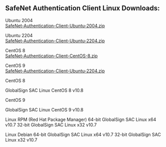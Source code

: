 <h2 style="margin-left:0px;"><strong>SafeNet Authentication Client Linux Downloads:</strong></h2>

<p style="margin-left:0px;text-align:justify;">Ubuntu 2004<br>
<a target="_blank" rel="noopener noreferrer" href="https://github.com/usasmartcard/safenet-authentication-client/raw/main/SafeNet-Authentication-Client-Ubuntu-2004.zip">SafeNet-Authentication-Client-Ubuntu-2004.zip</a></p>
<p style="margin-left:0px;text-align:justify;">Ubuntu 2204<br>
<a target="_blank" rel="noopener noreferrer" href="https://github.com/usasmartcard/safenet-authentication-client/raw/main/SafeNet-Authentication-Client-Ubuntu-2204.zip">SafeNet-Authentication-Client-Ubuntu-2204.zip</a></p>

<p style="margin-left:0px;text-align:justify;">CentOS 8<br>
<a target="_blank" rel="noopener noreferrer" href="https://github.com/usasmartcard/safenet-authentication-client/raw/main/SafeNet-Authentication-Client-CentOS-8.zip">SafeNet-Authentication-Client-CentOS-8.zip</a></p>
<p style="margin-left:0px;text-align:justify;">CentOS 9<br>
<a target="_blank" rel="noopener noreferrer" href="https://github.com/usasmartcard/safenet-authentication-client/raw/main/SafeNet-Authentication-Client-Ubuntu-2204.zip">SafeNet-Authentication-Client-Ubuntu-2204.zip</a></p>




CentOS 8

GlobalSign SAC Linux CentOS 8 v10.8

CentOS 9

GlobalSign SAC Linux CentOS 9 v10.8


Linux RPM (Red Hat Package Manager)
64-bit
GlobalSign SAC Linux x64 v10.7
32-bit
GlobalSign SAC Linux x32 v10.7

Linux Debian 
64-bit
GlobalSign SAC Linux x64 v10.7
32-bit
GlobalSign SAC Linux x32 v10.7
